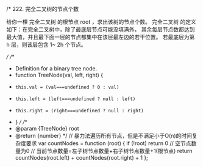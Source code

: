 /*
  222. 完全二叉树的节点个数

  给你一棵 完全二叉树 的根节点 root ，求出该树的节点个数。
  完全二叉树 的定义如下：在完全二叉树中，除了最底层节点可能没填满外，
  其余每层节点数都达到最大值，并且最下面一层的节点都集中在该层最左边的若干位置。
  若最底层为第 h 层，则该层包含 1~ 2h 个节点。

*/
/**
 * Definition for a binary tree node.
 * function TreeNode(val, left, right) {
 *     this.val = (val===undefined ? 0 : val)
 *     this.left = (left===undefined ? null : left)
 *     this.right = (right===undefined ? null : right)
 * }
 */
/**
 * @param {TreeNode} root
 * @return {number}
 */
// 暴力法遍历所有节点，但是不满足小于O(n)的时间复杂度要求
 var countNodes = function (root) {
  if (!root) return 0 // 空节点数量为0
  // 当前节点数量=左子树节点数量+右子树节点数量+1(根节点)
  return countNodes(root.left) + countNodes(root.right) + 1
};